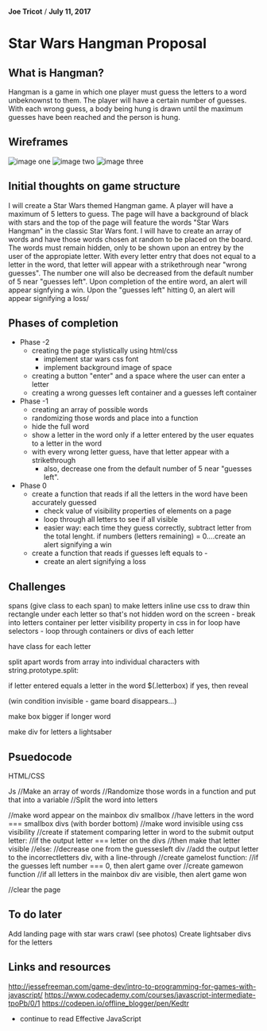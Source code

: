 **Joe Tricot** / **July 11, 2017**

# Star Wars Hangman Proposal

## What is Hangman?

Hangman is a game in which one player must guess the letters to a word unbeknownst to them.
The player will have a certain number of guesses. With each wrong guess, a body being hung is drawn until the maximum guesses have been reached and the person is hung.

## Wireframes
![image one](./wireframes/IMG_5451.JPG)
![image two](./wireframes/IMG_5452.JPG)
![image three](./wireframes/IMG_5453.JPG)

## Initial thoughts on game structure

I will create a Star Wars themed Hangman game. A player will have a maximum of 5 letters to guess.
The page will have a background of black with stars and the top of the page will feature the words
"Star Wars Hangman" in the classic Star Wars font.
I will have to create an array of words and have those words chosen at random to be placed on the board.
The words must remain hidden, only to be shown upon an entrey by the user of the appropiate letter.
With every letter entry that does not equal to a letter in the word, that letter will appear with a strikethrough near "wrong guesses". The number one will also be decreased from the default number of 5 near "guesses left".
Upon completion of the entire word, an alert will appear signfying a win.
Upon the "guesses left" hitting 0, an alert will appear signifying a loss/

## Phases of completion

 - Phase -2
    - creating the page stylistically using html/css
        - implement star wars css font
        - implement background image of space
    - creating a button "enter" and a space where the user can enter a letter
    - creating a wrong guesses left container and a guesses left container
 - Phase -1
    - creating an array of possible words
    - randomizing those words and place into a function
    - hide the full word
    - show a letter in the word only if a letter entered by the user equates to a letter in the word
    - with every wrong letter guess, have that letter appear with a strikethrough
        - also, decrease one from the default number of 5 near "guesses left".
 - Phase 0
    - create a function that reads if all the letters in the word have been accurately guessed
        - check value of visibility properties of elements on a page
        - loop through all letters to see if all visible
        - easier way: each time they guess correctly, subtract letter from the total lenght. if numbers (letters remaining) = 0....create an alert signifying a win
    - create a function that reads if guesses left equals to -
        - create an alert signifying a loss

## Challenges

spans (give class to each span) to make letters inline
use css to draw thin rectangle under each letter so that's not hidden
word on the screen - break into letters
container per letter
visibility property in css
in for loop have selectors - loop through containers or divs of each letter

have class for each letter

split apart words from array into individual characters with string.prototype.split:


if letter entered equals a letter in the word
$(.letterbox) if yes, then reveal

(win condition invisible - game board disappears...)

make box bigger if longer word

make div for letters a lightsaber

## Psuedocode

HTML/CSS

Js
//Make an array of words
//Randomize those words in a function and put that into a variable
//Split the word into letters

//make word appear on the mainbox div smallbox
//have letters in the word === smallbox divs (with border bottom)
//make word invisible using css visibility
//create if statement comparing letter in word to the submit output letter:
  //if the output letter === letter on the divs
    //then make that letter visible
  //else:
    //decrease one from the guessesleft div
    //add the output letter to the incorrectletters div, with a line-through
//create gamelost function:
  //if the guesses left number === 0, then alert game over
//create gamewon function
  //if all letters in the mainbox div are visible, then alert game won

//clear the page

## To do later

Add landing page with star wars crawl (see photos)
Create lightsaber divs for the letters

## Links and resources

http://jessefreeman.com/game-dev/intro-to-programming-for-games-with-javascript/
https://www.codecademy.com/courses/javascript-intermediate-tpoPb/0/1
https://codepen.io/offline_blogger/pen/Kedtr
+ continue to read Effective JavaScript
